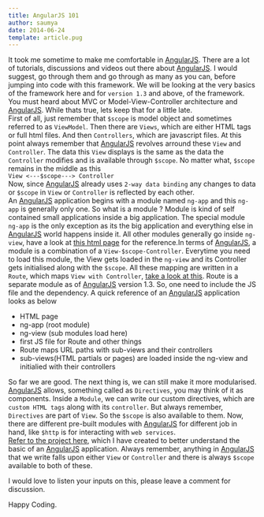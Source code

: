 ```yaml
---
title: AngularJS 101
author: saumya
date: 2014-06-24
template: article.pug
---
```




It took me sometime to make me comfortable in [AngularJS][1]. There are a lot of tutorials, discussions and videos out there about [AngularJS][1]. I would suggest, go through them and go through as many as you can, before jumping into code with this framework. We will be looking at the very basics of the framework here and for `version 1.3` and above, of the framework.    
You must heard about MVC or Model-View-Controller architecture and [AngularJS][1]. While thats true, lets keep that for a little late.          
First of all, just remember that `$scope` is model object and sometimes referred to as `ViewModel`. Then there are `Views`, which are either HTML tags or full html files. And then `Controllers`, which are javascript files. At this point always remember that [AngularJS][1] revolves arround these `View` and `Controller`. The data this `View` displays is the same as the data the `Controller` modifies and is available through `$scope`. No matter what, `$scope` remains in the middle as this     
`View <---$scope---> Controller`      
Now, since [AngularJS][1] already uses `2-way data binding` any changes to data or `$scope` in `View` or `Controller` is reflected by each other.       
An [AngularJS][1] application begins with a module named `ng-app` and this `ng-app` is generally only one. So what is a module ? Module is kind of self contained small applications inside a big application. The special module `ng-app` is the only exception as its the big application and everything else in [AngularJS][1] world happens inside it. All other modules generally go inside `ng-view`, have a look at [this html page][2] for the reference.In terms of [AngularJS][1], a module is a combination of a `View-$scope-Controller`. Everytime you need to load this module, the View gets loaded in the `ng-view` and its Controller gets initialised along with the `$scope`. All these mapping are written in a `Route`, which maps `View with Controller`, [take a look at this][3]. Route is a separate module as of [AngularJS][1] version 1.3. So, one need to include the JS file and the dependency. A quick reference of an [AngularJS][1] application looks as below        
 - HTML page
 - ng-app (root module)
 - ng-view (sub modules load here)
 - first JS file for Route and other things
 - Route maps URL paths with sub-views and their controllers
 - sub-views(HTML partials or pages) are loaded inside the ng-view and initialied with their controllers        

So far we are good. The next thing is, we can still make it more modularised. [AngularJS][1] allows, something called as `Directives`, you may think of it as components. Inside a `Module`, we can write our custom directives, which are `custom HTML tags` along with its `controller`. But always remember, `Directives` are part of `View`. So the `$scope` is also available to them. Now, there are different pre-built modules with [AngularJS][1] for different job in hand, like `$http` is for interacting with `web services`.         
[Refer to the project here][4], which I have created to better understand the basic of an [AngularJS][1] application. Always remember, anything in [AngularJS][1] that we write falls upon either `View` or `Controller` and there is always `$scope` available to both of these.        

I would love to listen your inputs on this, please leave a comment for discussion.         


Happy Coding.







[1]: https://angularjs.org/
[2]: https://github.com/saumya/ng-101/blob/master/index.html
[3]: https://github.com/saumya/ng-101/blob/master/js/saumyaApp.js
[4]: https://github.com/saumya/ng-101
